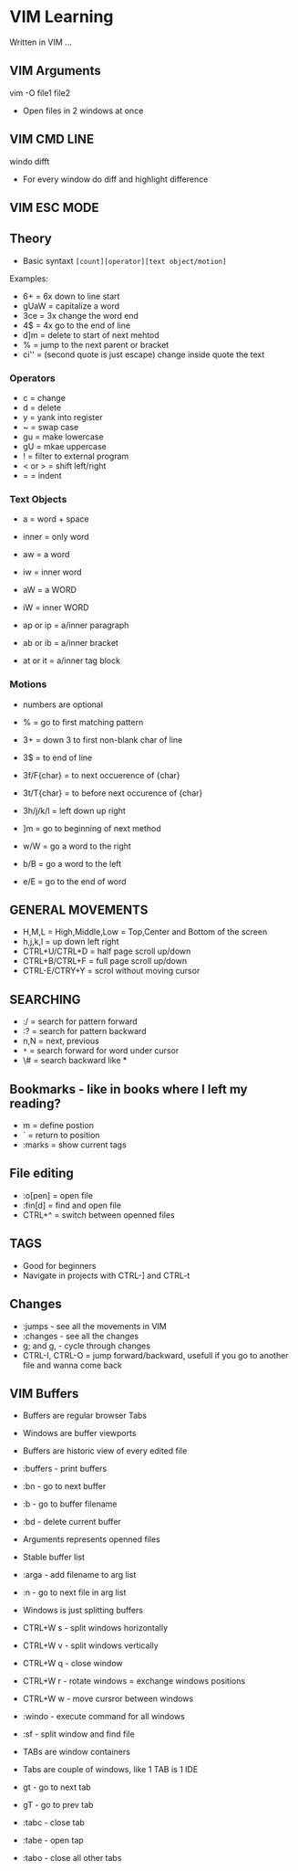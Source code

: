 # VIM Learning
Written in VIM ... 

## VIM Arguments
vim -O file1 file2
- Open files in 2 windows at once


## VIM CMD LINE
windo difft 
- For every window do diff and highlight difference


## VIM ESC MODE

## Theory
- Basic syntaxt
`[count][operator][text object/motion]`


Examples:
- 6+ = 6x down to line start
- gUaW = capitalize a word
- 3ce = 3x change the word end
- 4$ = 4x go to the end of line
- d]m = delete to start of next mehtod
- % = jump to the next parent or bracket
- ci'' = (second quote is just escape) change inside quote the text


### Operators
- c = change
- d = delete
- y = yank into register
- ~ = swap case
- gu = make lowercase
- gU = mkae uppercase
- ! = filter to external program
- < or > = shift left/right
- = = indent

### Text Objects
- a = word + space
- inner = only word

- aw = a word
- iw = inner word
- aW = a WORD
- iW = inner WORD
- ap or ip = a/inner paragraph
- ab or ib = a/inner bracket
- at or it = a/inner tag block

### Motions
- numbers are optional

- % = go to first matching pattern
- 3+ = down 3 to first non-blank char of line
- 3$ = to end of line
- 3f/F{char} = to next occuerence of {char}
- 3t/T{char} = to before next occurence of {char}
- 3h/j/k/l = left down up right
- ]m = go to beginning of next method
- w/W = go a word to the right
- b/B = go a word to the left
- e/E = go to the end of word

## GENERAL MOVEMENTS
- H,M,L = High,Middle,Low = Top,Center and Bottom of the screen
- h,j,k,l = up down left right
- CTRL+U/CTRL+D = half page scroll up/down
- CTRL+B/CTRL+F = full page scroll up/down
- CTRL-E/CTRY+Y = scrol without moving cursor

## SEARCHING
- :/<pattern> = search for pattern forward
- :?<pattern> = search for pattern backward
- n,N = next, previous
- `*` = search forward for word under cursor
- \\# = search backward like *

## Bookmarks - like in books where I left my reading?
- m<char> = define postion
- `<char> = return to position
- :marks = show current tags

## File editing
- :o[pen] = open file
- :fin[d] = find and open file
- CTRL+^ = switch between openned files

## TAGS
- Good for beginners
- Navigate in projects with CTRL-] and CTRL-t

## Changes
- :jumps - see all the movements in VIM
- :changes - see all the changes
- g; and g, - cycle through changes
- CTRL-I, CTRL-O = jump forward/backward, usefull if you go to another file and wanna come back


## VIM Buffers
- Buffers are regular browser Tabs
- Windows are buffer viewports
- Buffers are historic view of every edited file 

- :buffers - print buffers
- :bn - go to next buffer
- :b <filename>  - go to buffer filename
- :bd - delete current buffer


- Arguments represents openned files
- Stable buffer list
- :arga <filename> - add filename to arg list
- :n  - go to next file in arg list

- Windows is just splitting buffers
- CTRL+W s - split windows horizontally
- CTRL+W v - split windows vertically
- CTRL+W q - close window
- CTRL+W r - rotate windows = exchange windows positions
- CTRL+W w - move cursror between windows
- :windo <cmd> - execute command for all windows
- :sf <file> - split window and find file


- TABs are window containers
- Tabs are couple of windows, like 1 TAB is 1 IDE
- gt - go to next tab
- gT - go to prev tab
- :tabc - close tab
- :tabe - open tap
- :tabo - close all other tabs
